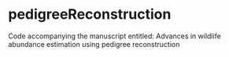 # pedigreeReconstruction
Code accompanying the manuscript entitled: Advances in wildlife abundance estimation using pedigree reconstruction
